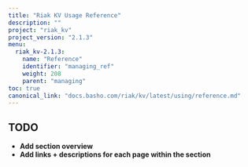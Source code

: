 ```yaml
---
title: "Riak KV Usage Reference"
description: ""
project: "riak_kv"
project_version: "2.1.3"
menu:
  riak_kv-2.1.3:
    name: "Reference"
    identifier: "managing_ref"
    weight: 208
    parent: "managing"
toc: true
canonical_link: "docs.basho.com/riak/kv/latest/using/reference.md"
---
```


## TODO

- **Add section overview**
- **Add links + descriptions for each page within the section**
